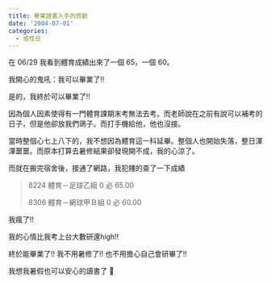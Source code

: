 ```yaml
---
title: 畢業證書入手的感動
date: '2004-07-01'
categories:
  - 感性日
---
```


在 06/29 我看到體育成績出來了一個 65，一個 60。

我開心的鬼吼：我可以畢業了!!

是的，我終於可以畢業了!!

因為個人因素使得有一門體育課期末考無法去考。而老師說在之前有說可以補考的日子，但是他卻放我們鴿子。而打手機給他，他也沒接。

當時整個心七上八下的，我不想因為體育這一科延畢。整個人也開始失落，整日渾渾噩噩。而原本打算去暑修結果卻發現開不成，我的心涼了。

而就在搬完宿舍後，接通了網路，我犯賤的查了一下成績

> 8224 體育－足球乙組 0 必 65.00 
> 
> 8306 體育－網球甲Ｂ組 0 必 60.00

我瘋了!!

我的心情比我考上台大數研還high!!

終於能畢業了!! 我不用暑修了!! 也不用擔心自己會研畢了!!

我想我暑假也可以安心的讀書了 🫡